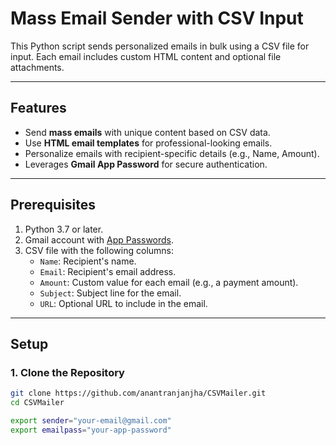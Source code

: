 # Mass Email Sender with CSV Input

This Python script sends personalized emails in bulk using a CSV file for input. Each email includes custom HTML content and optional file attachments.

---

## Features

- Send **mass emails** with unique content based on CSV data.
- Use **HTML email templates** for professional-looking emails.
- Personalize emails with recipient-specific details (e.g., Name, Amount).
- Leverages **Gmail App Password** for secure authentication.

---

## Prerequisites

1. Python 3.7 or later.
2. Gmail account with [App Passwords](https://support.google.com/accounts/answer/185833?hl=en).
3. CSV file with the following columns:
   - `Name`: Recipient's name.
   - `Email`: Recipient's email address.
   - `Amount`: Custom value for each email (e.g., a payment amount).
   - `Subject`: Subject line for the email.
   - `URL`: Optional URL to include in the email.

---

## Setup

### 1. Clone the Repository

```bash
git clone https://github.com/anantranjanjha/CSVMailer.git
cd CSVMailer

export sender="your-email@gmail.com"
export emailpass="your-app-password"
